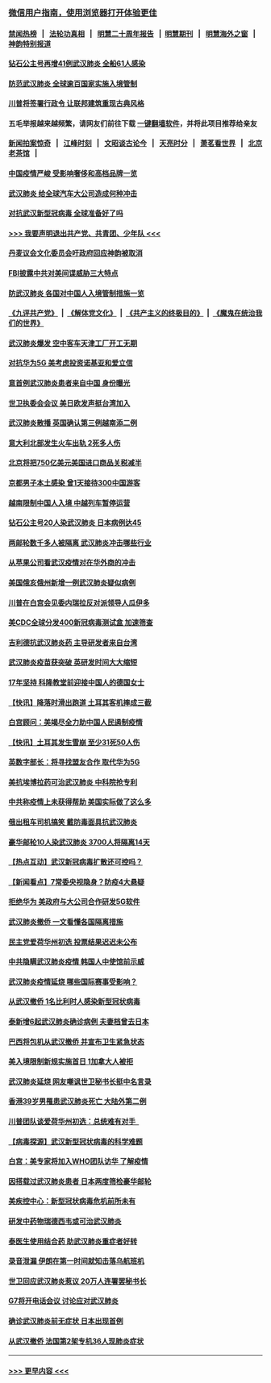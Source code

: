 ### [微信用户指南，使用浏览器打开体验更佳](https://github.com/gfw-breaker/banned-news1/blob/master/indexes/wechat-guide.md?t=0)
#### [禁闻热榜](热点新闻.md?t=0)  &nbsp;&nbsp;|&nbsp;&nbsp; [法轮功真相](https://github.com/gfw-breaker/truth/blob/master/README.md?t=0) &nbsp;&nbsp;|&nbsp;&nbsp; [明慧二十周年报告](https://github.com/gfw-breaker/mh-reports/blob/master/README.md?t=0) &nbsp;&nbsp;|&nbsp;&nbsp;[明慧期刊](https://github.com/gfw-breaker/mh-qikan) &nbsp;&nbsp;|&nbsp;&nbsp; [明慧海外之窗](https://github.com/gfw-breaker/mh-news/blob/master/README.md?t=0) &nbsp;&nbsp;|&nbsp;&nbsp; [神韵特别报道](https://github.com/gfw-breaker/mh-news/blob/master/shenyun.md?t=0)
#### [钻石公主号再增41例武汉肺炎 全船61人感染](../pages/nsc418/n11850401.md?t=02071522) 
#### [防范武汉肺炎 全球逾百国家实施入境管制](../pages/nsc418/n11850557.md?t=02071522) 
#### [川普将签署行政令 让联邦建筑重现古典风格](../pages/nsc418/n11850654.md?t=02071522) 
#### 五毛举报越来越频繁，请网友们前往下载 [一键翻墙软件](https://github.com/gfw-breaker/ssr-accounts)，并将此项目推荐给亲友
#### [新闻拍案惊奇](https://github.com/gfw-breaker/banned-news1/blob/master/pages/link4.md) &nbsp;&nbsp;|&nbsp;&nbsp; [江峰时刻](https://github.com/gfw-breaker/banned-news1/blob/master/pages/link4.md) &nbsp;&nbsp;|&nbsp;&nbsp; [文昭谈古论今](https://github.com/gfw-breaker/banned-news1/blob/master/pages/link4.md) &nbsp;&nbsp;|&nbsp;&nbsp; [天亮时分](https://github.com/gfw-breaker/banned-news1/blob/master/pages/link4.md) &nbsp;&nbsp;|&nbsp;&nbsp; [萧茗看世界](https://github.com/gfw-breaker/banned-news1/blob/master/pages/link4.md) &nbsp;&nbsp;|&nbsp;&nbsp; [北京老茶馆](https://github.com/gfw-breaker/banned-news1/blob/master/pages/link4.md) &nbsp;&nbsp;|&nbsp;&nbsp; 
#### [中国疫情严峻 受影响奢侈和高档品牌一览](../pages/nsc418/n11850319.md?t=02071522) 
#### [武汉肺炎 给全球汽车大公司造成何种冲击](../pages/nsc418/n11850056.md?t=02071522) 
#### [对抗武汉新型冠病毒 全球准备好了吗](../pages/nsc418/n11850142.md?t=02071522) 
#### [>>> 我要声明退出共产党、共青团、少年队 <<<](https://github.com/begood0513/goodnews/blob/master/quit/letter.md) 
#### [丹麦议会文化委员会吁政府回应神韵被取消](../pages/nsc418/n11849312.md?t=02071522) 
#### [FBI披露中共对美间谍威胁三大特点](../pages/nsc418/n11849700.md?t=02071522) 
#### [防武汉肺炎 各国对中国人入境管制措施一览](../pages/nsc418/n11838726.md?t=02071522) 
#### [《九评共产党》](https://github.com/begood0513/9ping.md/blob/master/README.md) &nbsp;|&nbsp; [《解体党文化》](../../../../jtdwh.md/blob/master/README.md)  &nbsp;|&nbsp; [《共产主义的终极目的》](../../../../gczydzjmd.md/blob/master/README.md) &nbsp;|&nbsp; [《魔鬼在统治我们的世界》](../../../../mgztzwmdsj.md/blob/master/README.md) 
#### [武汉肺炎爆发 空中客车天津工厂开工无期](../pages/nsc418/n11849634.md?t=02071522) 
#### [对抗华为5G 美考虑投资诺基亚和爱立信](../pages/nsc418/n11849510.md?t=02071522) 
#### [意首例武汉肺炎患者来自中国 身份曝光](../pages/nsc418/n11849454.md?t=02071522) 
#### [世卫执委会会议 美日欧发声挺台湾加入](../pages/nsc418/n11849433.md?t=02071522) 
#### [武汉肺炎散播 英国确认第三例越南添二例](../pages/nsc418/n11849439.md?t=02071522) 
#### [意大利北部发生火车出轨 2死多人伤](../pages/nsc418/n11848999.md?t=02071522) 
#### [北京将把750亿美元美国进口商品关税减半](../pages/nsc418/n11848896.md?t=02071522) 
#### [京都男子本土感染 曾1天接待300中国游客](../pages/nsc418/n11848641.md?t=02071522) 
#### [越南限制中国人入境 中越列车暂停运营](../pages/nsc418/n11847844.md?t=02071522) 
#### [钻石公主号20人染武汉肺炎 日本病例达45](../pages/nsc418/n11847823.md?t=02071522) 
#### [两邮轮数千多人被隔离 武汉肺炎冲击哪些行业](../pages/nsc418/n11847456.md?t=02071522) 
#### [从苹果公司看武汉疫情对在华外商的冲击](../pages/nsc418/n11847586.md?t=02071522) 
#### [美国俄亥俄州新增一例武汉肺炎疑似病例](../pages/nsc418/n11847714.md?t=02071522) 
#### [川普在白宫会见委内瑞拉反对派领导人瓜伊多](../pages/nsc418/n11847391.md?t=02071522) 
#### [美CDC全球分发400新冠病毒测试盒 加速筛查](../pages/nsc418/n11847260.md?t=02071522) 
#### [吉利德抗武汉肺炎药 主导研发者来自台湾](../pages/nsc418/n11847064.md?t=02071522) 
#### [武汉肺炎疫苗获突破 英研发时间大大缩短](../pages/nsc418/n11846915.md?t=02071522) 
#### [17年坚持 科隆教堂前迎接中国人的德国女士](../pages/nsc418/n11846781.md?t=02071522) 
#### [【快讯】降落时滑出跑道 土耳其客机摔成三截](../pages/nsc418/n11847021.md?t=02071522) 
#### [白宫顾问：美竭尽全力助中国人民遏制疫情](../pages/nsc418/n11846756.md?t=02071522) 
#### [【快讯】土耳其发生雪崩 至少31死50人伤](../pages/nsc418/n11846680.md?t=02071522) 
#### [英数字部长：将寻找盟友合作 取代华为5G](../pages/nsc418/n11846485.md?t=02071522) 
#### [美抗埃博拉药可治武汉肺炎 中科院抢专利](../pages/nsc418/n11846409.md?t=02071522) 
#### [中共称疫情上未获得帮助 美国实际做了这么多](../pages/nsc418/n11846008.md?t=02071522) 
#### [俄出租车司机搞笑 戴防毒面具抗武汉肺炎](../pages/nsc418/n11845703.md?t=02071522) 
#### [豪华邮轮10人染武汉肺炎 3700人将隔离14天](../pages/nsc418/n11845543.md?t=02071522) 
#### [【热点互动】武汉新冠病毒扩散还可控吗？](../pages/nsc418/n11844750.md?t=02071522) 
#### [【新闻看点】7常委央视隐身？防疫4大悬疑](../pages/nsc418/n11844611.md?t=02071522) 
#### [拒绝华为 美政府与大公司合作研发5G软件](../pages/nsc418/n11844625.md?t=02071522) 
#### [武汉肺炎撤侨 一文看懂各国隔离措施](../pages/nsc418/n11844216.md?t=02071522) 
#### [民主党爱荷华州初选 投票结果迟迟未公布](../pages/nsc418/n11844207.md?t=02071522) 
#### [中共隐瞒武汉肺炎疫情 韩国人中使馆前示威](../pages/nsc418/n11844084.md?t=02071522) 
#### [武汉肺炎疫情延烧 哪些国际赛事受影响？](../pages/nsc418/n11843958.md?t=02071522) 
#### [从武汉撤侨 1名比利时人感染新型冠状病毒](../pages/nsc418/n11843977.md?t=02071522) 
#### [泰新增6起武汉肺炎确诊病例 夫妻档曾去日本](../pages/nsc418/n11843900.md?t=02071522) 
#### [巴西将包机从武汉撤侨 并宣布卫生紧急状态](../pages/nsc418/n11843418.md?t=02071522) 
#### [美入境限制新规实施首日 1加拿大人被拒](../pages/nsc418/n11843058.md?t=02071522) 
#### [武汉肺炎延烧 网友嘲讽世卫秘书长挺中名言录](../pages/nsc418/n11843056.md?t=02071522) 
#### [香港39岁男罹患武汉肺炎死亡 大陆外第二例](../pages/nsc418/n11843026.md?t=02071522) 
#### [川普团队谈爱荷华州初选：总统难有对手  ](../pages/nsc418/n11842867.md?t=02071522) 
#### [【病毒探源】武汉新型冠状病毒的科学难题](../pages/nsc418/n11842176.md?t=02071522) 
#### [白宫：美专家将加入WHO团队访华 了解疫情](../pages/nsc418/n11842198.md?t=02071522) 
#### [因搭载过武汉肺炎患者 日本两度筛检豪华邮轮](../pages/nsc418/n11842447.md?t=02071522) 
#### [美疾控中心：新型冠状病毒危机前所未有](../pages/nsc418/n11842406.md?t=02071522) 
#### [研发中药物瑞德西韦或可治武汉肺炎](../pages/nsc418/n11842100.md?t=02071522) 
#### [泰医生使用结合药 助武汉肺炎重症者好转](../pages/nsc418/n11842096.md?t=02071522) 
#### [录音泄漏 伊朗在第一时间就知击落乌航班机](../pages/nsc418/n11842002.md?t=02071522) 
#### [世卫回应武汉肺炎惹议 20万人连署罢秘书长](../pages/nsc418/n11841664.md?t=02071522) 
#### [G7将开电话会议 讨论应对武汉肺炎](../pages/nsc418/n11841658.md?t=02071522) 
#### [确诊武汉肺炎前无症状 日本出现首例](../pages/nsc418/n11841567.md?t=02071522) 
#### [从武汉撤侨 法国第2架专机36人现肺炎症状](../pages/nsc418/n11841382.md?t=02071522) 

----
#### [ >>> 更早内容 <<< ](../indexes/nsc418-earlier.md)
